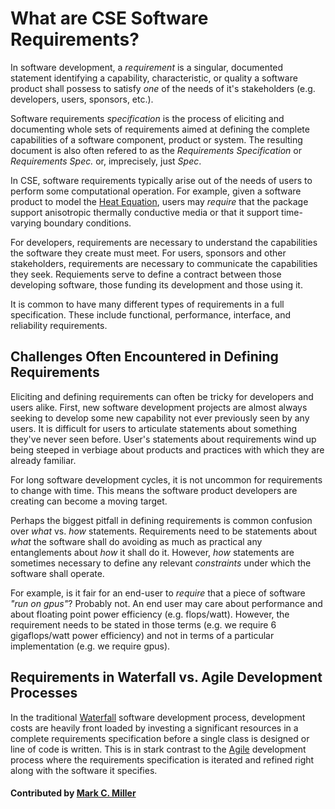 
# What are CSE Software Requirements?

In software development, a *requirement* is a singular, documented statement identifying a capability, characteristic, or
quality a software product shall possess to satisfy *one* of the needs of it's stakeholders (e.g. developers, users, sponsors, etc.).

Software requirements *specification* is the process of eliciting and documenting whole sets of requirements aimed at defining
the complete capabilities of a software component, product or system. The resulting document is also often refered to as the
*Requirements Specification* or *Requirements Spec.* or, imprecisely, just *Spec*.

In CSE, software requirements typically arise out of the needs of users to perform some computational operation. For example,
given a software product to model the [Heat Equation](https://en.wikipedia.org/wiki/Heat_equation), users may *require* that
the package support anisotropic thermally conductive media or that it support time-varying boundary conditions.

For developers, requirements are necessary to understand the capabilities the software they create must meet. For users,
sponsors and other stakeholders, requirements are necessary to communicate the capabilities they seek. Requiements
serve to define a contract between those developing software, those funding its development and those using it.

It is common to have many different types of requirements in a full specification. These include functional, performance,
interface, and reliability requirements.

## Challenges Often Encountered in Defining Requirements
Eliciting and defining requirements can often be tricky for developers and users alike. First, new software development projects
are almost always seeking to develop some new capability not ever previously seen by any users. It is difficult for users to
articulate statements about something they've never seen before. User's statements about requirements wind up being steeped in
verbiage about products and practices with which they are already familiar.

For long software development cycles, it is not uncommon for requirements to change with time. This means the software product
developers are creating can become a moving target.

Perhaps the biggest pitfall in defining requirements is common confusion over *what* vs. *how* statements. Requirements need
to be statements about *what* the software shall do avoiding as much as practical any entanglements about *how* it shall do it.
However, *how* statements are sometimes necessary to define any relevant *constraints* under which the software shall operate.

For example, is it fair for an end-user to *require* that a piece of software *"run on gpus"*? Probably not. An end user
may care about performance and about floating point power efficiency (e.g. flops/watt). However, the requirement needs to
be stated in those terms (e.g. we require 6 gigaflops/watt power efficiency) and not in terms of a particular implementation
(e.g. we require gpus).

## Requirements in Waterfall vs. Agile Development Processes
In the traditional [Waterfall](https://en.wikipedia.org/wiki/Waterfall_model) software development process,
development costs are heavily front loaded by investing a significant resources in a complete requirements specification
before a single class is designed or line of code is written. This is in stark contrast
to the [Agile](https://en.wikipedia.org/wiki/Agile_software_development) development process where the requirements specification
is iterated and refined right along with the software it specifies.

#### Contributed by [Mark C. Miller](https://github.com/markcmiller86)

<!---
Publish: yes
Categories: planning
Topics: requirements
Tags: waterfall, agile
Level: 0
Prerequisites: none
Aggregate: none
--->
